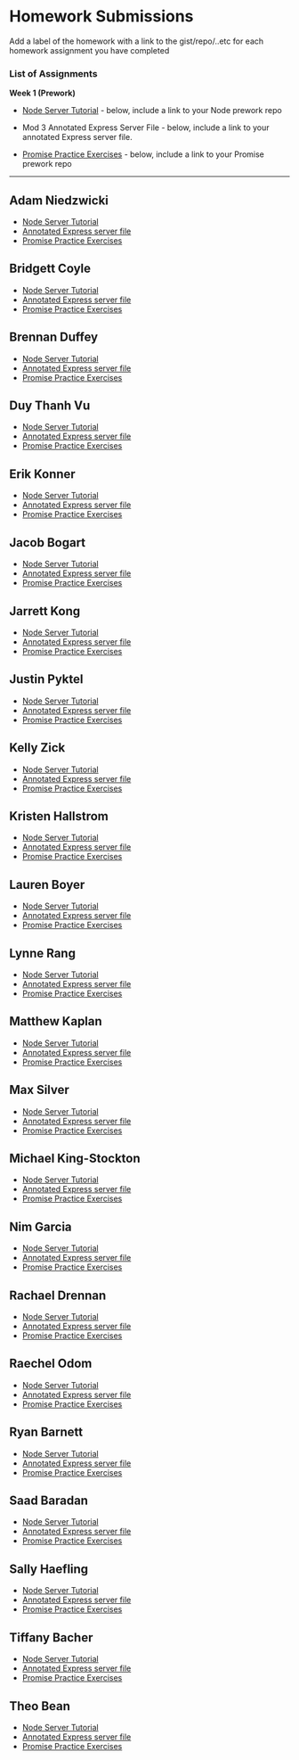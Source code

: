 # Homework Submissions

Add a label of the homework with a link to the gist/repo/..etc for each homework assignment you have completed

### List of Assignments

**Week 1 (Prework)**

* [Node Server Tutorial](http://frontend.turing.io/lessons/module-4/node-prework.html) - below, include a link to your Node prework repo

* Mod 3 Annotated Express Server File - below, include a link to your annotated Express server file.

* [Promise Practice Exercises](https://gist.github.com/robbiejaeger/dc8f55c1f9462741090862f736b82cab) - below, include a link to your Promise prework repo

---

## Adam Niedzwicki

* [Node Server Tutorial]()
* [Annotated Express server file]()
* [Promise Practice Exercises]()

## Bridgett Coyle

* [Node Server Tutorial]()
* [Annotated Express server file]()
* [Promise Practice Exercises]()

## Brennan Duffey

* [Node Server Tutorial]()
* [Annotated Express server file]()
* [Promise Practice Exercises]()

## Duy Thanh Vu

* [Node Server Tutorial]()
* [Annotated Express server file]()
* [Promise Practice Exercises]()

## Erik Konner

* [Node Server Tutorial]()
* [Annotated Express server file]()
* [Promise Practice Exercises]()

## Jacob Bogart

* [Node Server Tutorial]()
* [Annotated Express server file]()
* [Promise Practice Exercises]()

## Jarrett Kong

* [Node Server Tutorial]()
* [Annotated Express server file]()
* [Promise Practice Exercises]()

## Justin Pyktel

* [Node Server Tutorial]()
* [Annotated Express server file]()
* [Promise Practice Exercises]()

## Kelly Zick

* [Node Server Tutorial]()
* [Annotated Express server file]()
* [Promise Practice Exercises]()

## Kristen Hallstrom

* [Node Server Tutorial]()
* [Annotated Express server file]()
* [Promise Practice Exercises]()

## Lauren Boyer

* [Node Server Tutorial]()
* [Annotated Express server file]()
* [Promise Practice Exercises]()

## Lynne Rang

* [Node Server Tutorial]()
* [Annotated Express server file]()
* [Promise Practice Exercises]()

## Matthew Kaplan

* [Node Server Tutorial](https://github.com/MatthewKaplan/ModFourPrework/tree/master/node%20server%20prework)
* [Annotated Express server file](https://github.com/MatthewKaplan/ModFourPrework/tree/master/annotated%20server%20prework)
* [Promise Practice Exercises](https://repl.it/@MatthewKaplan/PromisesPreWork)

## Max Silver

* [Node Server Tutorial]()
* [Annotated Express server file]()
* [Promise Practice Exercises]()

## Michael King-Stockton

* [Node Server Tutorial]()
* [Annotated Express server file]()
* [Promise Practice Exercises]()

## Nim Garcia

* [Node Server Tutorial]()
* [Annotated Express server file]()
* [Promise Practice Exercises]()

## Rachael Drennan

* [Node Server Tutorial]()
* [Annotated Express server file]()
* [Promise Practice Exercises]()

## Raechel Odom

* [Node Server Tutorial]()
* [Annotated Express server file]()
* [Promise Practice Exercises]()

## Ryan Barnett

* [Node Server Tutorial]()
* [Annotated Express server file]()
* [Promise Practice Exercises]()

## Saad Baradan

* [Node Server Tutorial]()
* [Annotated Express server file]()
* [Promise Practice Exercises]()

## Sally Haefling

* [Node Server Tutorial]()
* [Annotated Express server file]()
* [Promise Practice Exercises]()

## Tiffany Bacher

* [Node Server Tutorial]()
* [Annotated Express server file]()
* [Promise Practice Exercises]()

## Theo Bean

* [Node Server Tutorial]()
* [Annotated Express server file]()
* [Promise Practice Exercises]()
